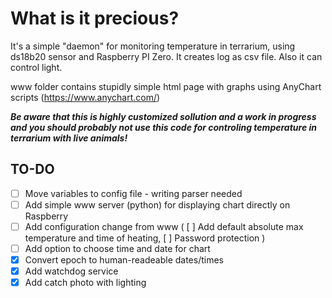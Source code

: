# **What is it precious?**

It's a simple "daemon" for monitoring temperature in terrarium, using ds18b20 sensor and Raspberry PI Zero.
It creates log as csv file. Also it can control light.

www folder contains stupidly simple html page with graphs using AnyChart scripts (https://www.anychart.com/)

***Be aware that this is highly customized sollution and a work in progress and you should probably not use this code for controling temperature in terrarium with live animals!***


## **TO-DO**

 - [ ] Move variables to config file - writing parser needed
 - [ ] Add simple www server (python) for displaying chart directly on Raspberry
 - [ ] Add configuration change from www ( [ ] Add default absolute max temperature and time of heating, [ ] Password protection )
 - [ ] Add option to choose time and date for chart
 - [x] Convert epoch to human-readeable dates/times
 - [x] Add watchdog service
 - [x] Add catch photo with lighting
